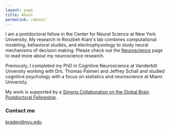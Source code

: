 ```yaml
---
layout: page
title: About
permalink: /about/
---
```


I am a postdoctoral fellow in the Center for Neural Science at New York University.  My research in Roozbeh Kiani's lab combines computational modeling, behavioral studies, and electrophysiology to study neural mechanisms of decision making.  Please check out the [Neuroscience](https://purcelba.github.io/Neuroscience/) page to read more about my neuroscience research.

Previously, I completed my PhD in Cognitive Neuroscience at Vanderbilt Unversity working with Drs. Thomas Palmeri and Jeffrey Schall and studied cognitive psychology with a focus on statistics and neuroscience at Miami University.

My work is supported by a [Simons Collaboration on the Global Brain Postdoctoral Fellowship](https://www.simonsfoundation.org/life-sciences/simons-collaboration-on-the-global-brain-scientific-mission/).  


### Contact me

[braden@nyu.edu](mailto:braden@nyu.edu)